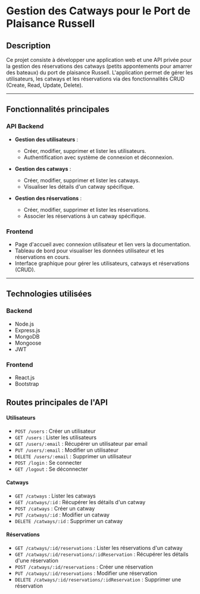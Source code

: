 # Gestion des Catways pour le Port de Plaisance Russell

## Description
Ce projet consiste à développer une application web et une API privée pour la gestion des réservations des catways (petits appontements pour amarrer des bateaux) du port de plaisance Russell. L'application permet de gérer les utilisateurs, les catways et les réservations via des fonctionnalités CRUD (Create, Read, Update, Delete).

---

## Fonctionnalités principales

### API Backend
- **Gestion des utilisateurs** :
  - Créer, modifier, supprimer et lister les utilisateurs.
  - Authentification avec système de connexion et déconnexion.

- **Gestion des catways** :

  - Créer, modifier, supprimer et lister les catways.
  - Visualiser les détails d'un catway spécifique.

- **Gestion des réservations** :
  - Créer, modifier, supprimer et lister les réservations.
  - Associer les réservations à un catway spécifique.

### Frontend
- Page d'accueil avec connexion utilisateur et lien vers la documentation.
- Tableau de bord pour visualiser les données utilisateur et les réservations en cours.
- Interface graphique pour gérer les utilisateurs, catways et réservations (CRUD).

---

## Technologies utilisées

### Backend
- Node.js
- Express.js
- MongoDB
- Mongoose
- JWT

### Frontend
- React.js
- Bootstrap

## Routes principales de l'API

#### Utilisateurs
- `POST /users` : Créer un utilisateur
- `GET /users` : Lister les utilisateurs
- `GET /users/:email` : Récupérer un utilisateur par email
- `PUT /users/:email` : Modifier un utilisateur
- `DELETE /users/:email` : Supprimer un utilisateur
- `POST /login` : Se connecter
- `GET /logout` : Se déconnecter

#### Catways
- `GET /catways` : Lister les catways
- `GET /catways/:id` : Récupérer les détails d'un catway
- `POST /catways` : Créer un catway
- `PUT /catways/:id` : Modifier un catway
- `DELETE /catways/:id` : Supprimer un catway

#### Réservations
- `GET /catways/:id/reservations` : Lister les réservations d'un catway
- `GET /catways/:id/reservations/:idReservation` : Récupérer les détails d'une réservation
- `POST /catways/:id/reservations` : Créer une réservation
- `PUT /catways/:id/reservations` : Modifier une réservation
- `DELETE /catways/:id/reservations/:idReservation` : Supprimer une réservation

